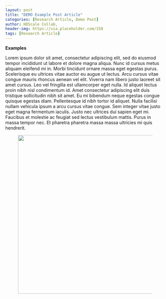 ```yaml
---
layout: post
title: "DEMO Example Post Article"
categories: [Research Article, Demo Post]
author: HDScale Collab, 
header-img: https://via.placeholder.com/150
tags: [Research Article]
---
```



**Examples**

Lorem ipsum dolor sit amet, consectetur adipiscing elit, sed do eiusmod tempor incididunt ut labore et dolore magna aliqua. 
Nunc id cursus metus aliquam eleifend mi in. Morbi tincidunt ornare massa eget egestas purus. 
Scelerisque eu ultrices vitae auctor eu augue ut lectus. Arcu cursus vitae congue mauris rhoncus aenean vel elit. 
Viverra nam libero justo laoreet sit amet cursus. Leo vel fringilla est ullamcorper eget nulla. Id aliquet lectus proin nibh nisl condimentum id. 
Amet consectetur adipiscing elit duis tristique sollicitudin nibh sit amet. Eu mi bibendum neque egestas congue quisque egestas diam. Pellentesque id nibh tortor id aliquet. Nulla facilisi nullam vehicula ipsum a arcu cursus vitae congue. Sem integer vitae justo eget magna fermentum iaculis. Justo nec ultrices dui sapien eget mi. Faucibus et molestie ac feugiat sed lectus vestibulum mattis. Purus in massa tempor nec. Et pharetra pharetra massa massa ultricies mi quis hendrerit.


<figure><center>
  <img width="500" src="{{site.baseurl}}/assets/img/post/400x200.png" data-action="zoom">
</center></figure>
